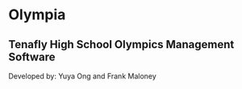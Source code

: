 Olympia
==============
Tenafly High School Olympics Management Software 
--------------

Developed by: Yuya Ong and Frank Maloney
